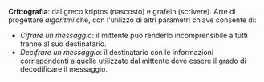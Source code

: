 __Crittografia__: dal greco kriptos (nascosto) e grafein (scrivere).
Arte di progettare _algoritmi_ che, con l'utilizzo di altri parametri chiave consente di:
- _Cifrare un messaggio_: il mittente può renderlo incomprensibile a tutti tranne al suo destinatario.
- _Decifrare un messaggio_: il destinatario con le informazioni corrispondenti a quelle utilizzate dal mittente deve essere il grado di decodificare il messaggio.